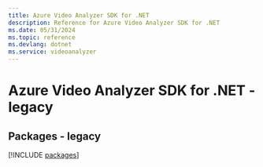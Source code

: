 ```yaml
---
title: Azure Video Analyzer SDK for .NET
description: Reference for Azure Video Analyzer SDK for .NET
ms.date: 05/31/2024
ms.topic: reference
ms.devlang: dotnet
ms.service: videoanalyzer
---
```

# Azure Video Analyzer SDK for .NET - legacy
## Packages - legacy
[!INCLUDE [packages](video-analyzer-index.md)]